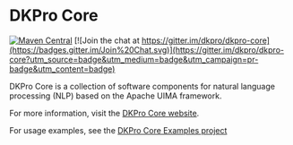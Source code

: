 # DKPro Core

[![Maven Central](https://maven-badges.herokuapp.com/maven-central/org.dkpro.core/dkpro-core/badge.svg?style=plastic)](https://maven-badges.herokuapp.com/maven-central/org.dkpro.core/dkpro-core)
[![Join the chat at https://gitter.im/dkpro/dkpro-core](https://badges.gitter.im/Join%20Chat.svg)](https://gitter.im/dkpro/dkpro-core?utm_source=badge&utm_medium=badge&utm_campaign=pr-badge&utm_content=badge)

DKPro Core is a collection of software components for natural language processing (NLP) based on the
Apache UIMA framework.

For more information, visit the [DKPro Core website](https://dkpro.github.io/dkpro-core).

For usage examples, see the [DKPro Core Examples project](https://github.com/dkpro/dkpro-core-examples)
